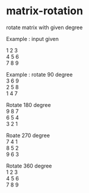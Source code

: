 # matrix-rotation
rotate matrix with given degree

Example : input given<br/> 

1 2 3 <br/>
4 5 6 <br/>
7 8 9 <br/>

Example : rotate 90 degree<br/>
3 6 9<br/>
2 5 8<br/>
1 4 7<br/>

Rotate 180 degree<br/>
9 8 7<br/>
6 5 4<br/>
3 2 1<br/>

Roate 270 degree<br/>
7 4 1 <br/>
8 5 2<br/>
9 6 3<br/>

Rotate 360 degree<br/>
1 2 3<br/>
4 5 6<br/>
7 8 9<br/>
